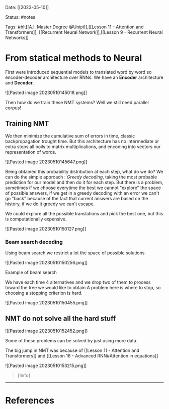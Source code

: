 Date: [[2023-05-10]]

Status: #notes

Tags: #hlt[[A.I. Master Degree @Unipi]],[[Lesson 11 - Attention and Transformers]], [[Recurrent Neural Network]],[[Lesson 9 - Recurrent Neural Networks]]

# From statical methods to Neural

First were introduced sequential models to translated word by word so encoder-decoder architecture over RNNs. We have an **Encoder** architecture and **Decoder**.

![[Pasted image 20230510145018.png]]

Then how do we train these NMT systems? Well we still need parallel corpus!

## Training NMT

We then minimize the cumulative sum of errors in time, classic backpropagation trought time.
But this architecture has no intermediate or extra steps all boils to matrix multiplications, and encoding into vectors our representation of words.

![[Pasted image 20230510145647.png]]

Being obtained this probability distribution at each step, what do we do? We can do the simple approach : *Greedy decoding*, taking the most probable prediction for our model and then do it for each step. But there is a problem, sometimes if we choose everytime the best we cannot "explore" the space of possible answers, if we get in a greedy decoding with an error we can't go "back" because of the fact that current answers are based on the history, if we do it greedy we can't escape. 

We could explore all the possible translations and pick the best one, but this is computationally expensive.

![[Pasted image 20230510150127.png]]

### Beam search decoding

Using beam search we restrict a lot the space of possible solutions. 

![[Pasted image 20230510150256.png]]

Example of beam search

We have each time 4 alternatives and we drop two of them to process toward the tree we would like to obtain
A problem here is where to stop, so choosing a stopping criterion is hard.

![[Pasted image 20230510150455.png]]

## NMT do not solve all the hard stuff

![[Pasted image 20230510152452.png]]

Some of these problems can be solved by just using more data.

The big jump in NMT was because of [[Lesson 11 - Attention and Transformers]] and [[Lesson 16 - Advanced RNN#Attention in equations]]

![[Pasted image 20230510153215.png]]

>[!info]
> 






---
# References

